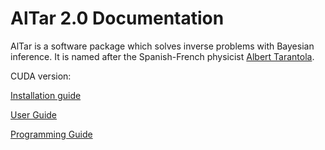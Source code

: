 # AlTar 2.0 Documentation

AlTar is a software package which solves inverse problems with Bayesian inference. It is named after the Spanish-French physicist [Albert Tarantola](https://en.wikipedia.org/wiki/Albert_Tarantola). 

CUDA version:

[Installation guide](cuda/Installation.rst)

[User Guide](cuda/Manual.rst)

[Programming Guide](cuda/Programming.rst)
